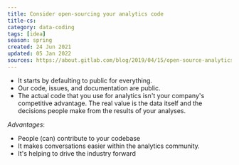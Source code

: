 ```yaml
---
title: Consider open-sourcing your analytics code
title-cs: 
category: data-coding
tags: [idea]
season: spring
created: 24 Jun 2021
updated: 05 Jan 2022
sources: https://about.gitlab.com/blog/2019/04/15/open-source-analytics/
---
```


 - It starts by defaulting to public for everything.
 - Our code, issues, and documentation are public.
 - The actual code that you use for analytics isn't your company's competitive advantage. The real value is the data itself and the decisions people make from the results of your analyses.

*Advantages*:
* People (can) contribute to your codebase
* It makes conversations easier within the analytics community.
* It's helping to drive the industry forward